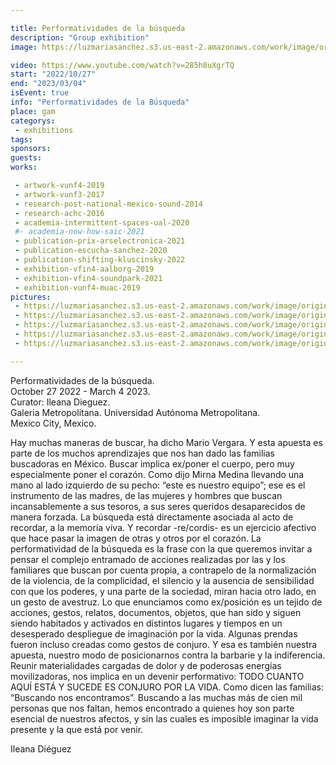 ```yaml
---

title: Performatividades de la búsqueda
description: "Group exhibition"
image: https://luzmariasanchez.s3.us-east-2.amazonaws.com/work/image/original/performatividades de la busqueda.png

video: https://www.youtube.com/watch?v=285h8uXgrTQ
start: "2022/10/27"
end: "2023/03/04"
isEvent: true
info: "Performatividades de la Búsqueda"
place: gam
categorys:
 - exhibitions
tags:
sponsors:
guests:
works:

 - artwork-vunf4-2019
 - artwork-vunf3-2017
 - research-post-national-mexico-sound-2014
 - research-achc-2016
 - academia-intermittent-spaces-ual-2020
 #- academia-now-how-saic-2021
 - publication-prix-arselectronica-2021
 - publication-escucha-sanchez-2020
 - publication-shifting-kluscinsky-2022
 - exhibition-vfin4-aalborg-2019
 - exhibition-vfin4-soundpark-2021
 - exhibition-vunf4-muac-2019
pictures:
 - https://luzmariasanchez.s3.us-east-2.amazonaws.com/work/image/original/GAM_DOCUMENTATION_VIS3Y4_50.png
 - https://luzmariasanchez.s3.us-east-2.amazonaws.com/work/image/original/IMG_1771.jpg
 - https://luzmariasanchez.s3.us-east-2.amazonaws.com/work/image/original/IMG_1772.jpg
 - https://luzmariasanchez.s3.us-east-2.amazonaws.com/work/image/original/IMG_1766.jpg
 - https://luzmariasanchez.s3.us-east-2.amazonaws.com/work/image/original/IMG_1767.jpg

---
```

Performatividades de la búsqueda. \
October 27 2022 - March 4 2023.\
Curator: Ileana Dieguez. \
Galeria Metropolitana. Universidad Autónoma Metropolitana. \
Mexico City, Mexico. 


Hay muchas maneras de buscar, ha dicho Mario Vergara. Y esta apuesta es
parte de los muchos aprendizajes que nos han dado las familias buscadoras
en México. Buscar implica ex/poner el cuerpo, pero muy especialmente
poner el corazón. Como dijo Mirna Medina llevando una mano al lado
izquierdo de su pecho: “este es nuestro equipo”; ese es el instrumento
de las madres, de las mujeres y hombres que buscan incansablemente
a sus tesoros, a sus seres queridos desaparecidos de manera forzada. La
búsqueda está directamente asociada al acto de recordar, a la memoria
viva. Y recordar -re/cordis- es un ejercicio afectivo que hace pasar la
imagen de otras y otros por el corazón.
La performatividad de la búsqueda es la frase con la que queremos invitar
a pensar el complejo entramado de acciones realizadas por las y los
familiares que buscan por cuenta propia, a contrapelo de la normalización
de la violencia, de la complicidad, el silencio y la ausencia de sensibilidad
con que los poderes, y una parte de la sociedad, miran hacia otro lado, en
un gesto de avestruz.
Lo que enunciamos como ex/posición es un tejido de acciones, gestos,
relatos, documentos, objetos, que han sido y siguen siendo habitados y
activados en distintos lugares y tiempos en un desesperado despliegue
de imaginación por la vida. Algunas prendas fueron incluso creadas como
gestos de conjuro. Y esa es también nuestra apuesta, nuestro modo de
posicionarnos contra la barbarie y la indiferencia. Reunir materialidades
cargadas de dolor y de poderosas energías movilizadoras, nos implica
en un devenir performativo: TODO CUANTO AQUÍ ESTÁ Y SUCEDE ES
CONJURO POR LA VIDA.
Como dicen las familias: “Buscando nos encontramos”. Buscando a las
muchas más de cien mil personas que nos faltan, hemos encontrado a
quienes hoy son parte esencial de nuestros afectos, y sin las cuales es
imposible imaginar la vida presente y la que está por venir.

Ileana Diéguez